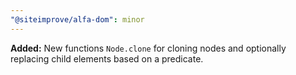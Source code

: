 ```yaml
---
"@siteimprove/alfa-dom": minor
---
```


**Added:** New functions `Node.clone` for cloning nodes and optionally replacing child elements based on a predicate.
